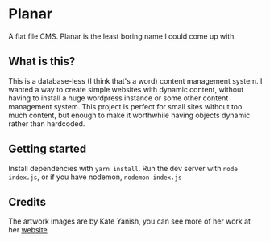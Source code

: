 # Planar

A flat file CMS. Planar is the least boring name I could come up with.

## What is this?

This is a database-less (I think that's a word) content management system. I wanted a way to create simple websites with dynamic content, without having to install a huge wordpress instance or some other content management system. This project is perfect for small sites without too much content, but enough to make it worthwhile having objects dynamic rather than hardcoded.

## Getting started

Install dependencies with `yarn install`.
Run the dev server with `node index.js`, or if you have nodemon, `nodemon index.js`

## Credits

The artwork images are by Kate Yanish, you can see more of her work at her [website](https://kateyanish.com)
